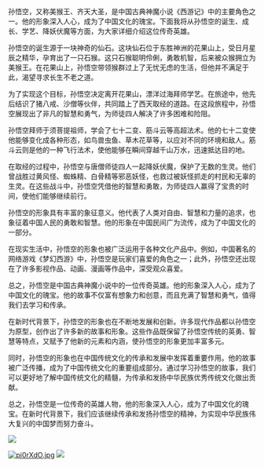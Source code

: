 孙悟空，又称美猴王、齐天大圣，是中国古典神魔小说《西游记》中的主要角色之一。他的形象深入人心，成为了中国文化的瑰宝。下面我将从孙悟空的诞生、成长、学艺、降妖伏魔等方面，为大家详细介绍这位传奇英雄。

孙悟空的诞生源于一块神奇的仙石。这块仙石位于东胜神洲的花果山上，受日月星辰之精华，孕育出了一只石猴。这只石猴聪明伶俐，勇敢机智，后来被众猴拥立为美猴王。在花果山上，孙悟空带领猴群过上了无忧无虑的生活，但他并不满足于此，渴望寻求长生不老之道。

为了实现这个目标，孙悟空决定离开花果山，漂洋过海拜师学艺。在旅途中，他先后结识了猪八戒、沙僧等伙伴，共同踏上了西天取经的道路。在这段旅程中，孙悟空展现出了非凡的智慧和勇气，为师徒四人解决了许多困难和险阻。

孙悟空拜师于须菩提祖师，学会了七十二变、筋斗云等高超法术。他的七十二变使他能够变化成各种形态，如鸟兽虫鱼、草木花草等，以应对不同的环境和敌人。筋斗云则是他的一种飞行法术，使他能够在瞬间穿越千山万水，迅速抵达目的地。

在取经的过程中，孙悟空与唐僧师徒四人一起降妖伏魔，保护了无数的生灵。他们曾战胜过黄风怪、蜘蛛精、白骨精等邪恶妖怪，也救过被妖怪抓走的村民和无辜的生灵。在这些战斗中，孙悟空凭借他的智慧和勇敢，为师徒四人赢得了宝贵的时间，使他们能够继续前行。

孙悟空的形象具有丰富的象征意义。他代表了人类对自由、智慧和力量的追求，也象征着中国人民的勇敢和智慧。他的形象在中国民间广为流传，成为了中国文化的一部分。

在现实生活中，孙悟空的形象也被广泛运用于各种文化产品中。例如，中国著名的网络游戏《梦幻西游》中，孙悟空是玩家们喜爱的角色之一；此外，孙悟空还出现在了许多影视作品、动画、漫画等作品中，深受观众喜爱。

总之，孙悟空是中国古典神魔小说中的一位传奇英雄。他的形象深入人心，成为了中国文化的瑰宝。他的故事不仅富有想象力和创意，而且充满了智慧和勇气，值得我们去学习和传承。

在新时代背景下，孙悟空的形象也在不断地发展和创新。许多现代作品都以孙悟空为原型，创作出了许多新的故事和形象。这些作品既保留了孙悟空传统的英勇、智慧等特点，又赋予了他新的元素和内涵，使孙悟空的形象更加丰富多元。

同时，孙悟空的形象也在中国传统文化的传承和发展中发挥着重要作用。他的故事被广泛传播，成为了中国传统文化的重要组成部分。通过学习孙悟空的故事，我们可以更好地了解中国传统文化的精髓，为传承和发扬中华民族优秀传统文化做出贡献。

总之，孙悟空是一位传奇的英雄人物，他的形象深入人心，成为了中国文化的瑰宝。在新时代背景下，我们应该继续传承和发扬孙悟空的精神，为实现中华民族伟大复兴的中国梦而努力奋斗。

![](https://huatu.98youxi.com/markdown/work/uploads/upload_d49c069a295e4e83d801691f539db13a.jpg)

[![pi0rXdO.jpg](https://z1.ax1x.com/2023/11/26/pi0rXdO.jpg)](https://imgse.com/i/pi0rXdO)
![](https://huatu.98youxi.com/markdown/work/uploads/upload_d49c069a295e4e83d801691f539db13a.jpg)
